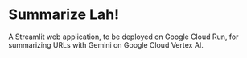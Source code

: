 # Summarize Lah!
A Streamlit web application, to be deployed on Google Cloud Run, for summarizing URLs with Gemini on Google Cloud Vertex AI.
